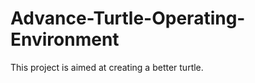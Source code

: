 Advance-Turtle-Operating-Environment
====================================

This project is aimed at creating a better turtle.
